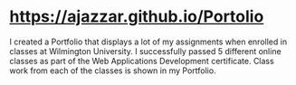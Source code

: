 # https://ajazzar.github.io/Portolio
I created a Portfolio that displays a lot of my assignments when enrolled in classes at Wilmington University.
I successfully passed 5 different online classes as part of the Web Applications Development certificate. 
Class work from each of the classes is shown in my Portfolio.

